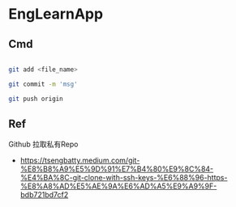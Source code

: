 # EngLearnApp

## Cmd

```bash

git add <file_name>

git commit -m 'msg'

git push origin
```

## Ref

Github 拉取私有Repo
- https://tsengbatty.medium.com/git-%E8%B8%A9%E5%9D%91%E7%B4%80%E9%8C%84-%E4%BA%8C-git-clone-with-ssh-keys-%E6%88%96-https-%E8%A8%AD%E5%AE%9A%E6%AD%A5%E9%A9%9F-bdb721bd7cf2